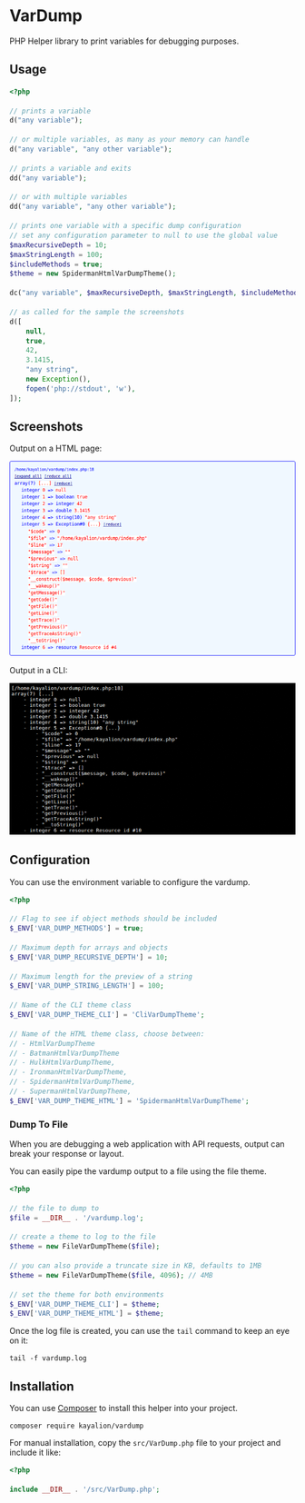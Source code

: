 # VarDump

PHP Helper library to print variables for debugging purposes.

## Usage

```php
<?php

// prints a variable
d("any variable");

// or multiple variables, as many as your memory can handle
d("any variable", "any other variable");

// prints a variable and exits
dd("any variable");

// or with multiple variables
dd("any variable", "any other variable");

// prints one variable with a specific dump configuration
// set any configuration parameter to null to use the global value
$maxRecursiveDepth = 10;
$maxStringLength = 100;
$includeMethods = true;
$theme = new SpidermanHtmlVarDumpTheme();

dc("any variable", $maxRecursiveDepth, $maxStringLength, $includeMethods, $theme);

// as called for the sample the screenshots
d([
    null,
    true,
    42,
    3.1415,
    "any string",
    new Exception(),
    fopen('php://stdout', 'w'),
]);
```

## Screenshots

Output on a HTML page:

![Screenshot HTML](screenshot-html.png "Screenshot HTML")

Output in a CLI:

![Screenshot CLI](screenshot-cli.png "Screenshot CLI")

## Configuration

You can use the environment variable to configure the vardump.

```php
<?php

// Flag to see if object methods should be included
$_ENV['VAR_DUMP_METHODS'] = true;

// Maximum depth for arrays and objects
$_ENV['VAR_DUMP_RECURSIVE_DEPTH'] = 10;

// Maximum length for the preview of a string
$_ENV['VAR_DUMP_STRING_LENGTH'] = 100;

// Name of the CLI theme class
$_ENV['VAR_DUMP_THEME_CLI'] = 'CliVarDumpTheme';

// Name of the HTML theme class, choose between:
// - HtmlVarDumpTheme
// - BatmanHtmlVarDumpTheme
// - HulkHtmlVarDumpTheme,
// - IronmanHtmlVarDumpTheme,
// - SpidermanHtmlVarDumpTheme,
// - SupermanHtmlVarDumpTheme,
$_ENV['VAR_DUMP_THEME_HTML'] = 'SpidermanHtmlVarDumpTheme';
```

### Dump To File

When you are debugging a web application with API requests, output can break your response or layout.

You can easily pipe the vardump output to a file using the file theme.

```php
<?php

// the file to dump to
$file = __DIR__ . '/vardump.log';

// create a theme to log to the file
$theme = new FileVarDumpTheme($file);

// you can also provide a truncate size in KB, defaults to 1MB
$theme = new FileVarDumpTheme($file, 4096); // 4MB

// set the theme for both environments
$_ENV['VAR_DUMP_THEME_CLI'] = $theme;
$_ENV['VAR_DUMP_THEME_HTML'] = $theme;
```

Once the log file is created, you can use the ```tail``` command to keep an eye on it:

```
tail -f vardump.log
```

## Installation

You can use [Composer](http://getcomposer.org) to install this helper into your project.

```
composer require kayalion/vardump
```

For manual installation, copy the ```src/VarDump.php``` file to your project and include it like:

```php
<?php 

include __DIR__ . '/src/VarDump.php';
```
